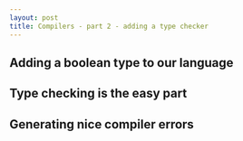 ```yaml
---
layout: post
title: Compilers - part 2 - adding a type checker
---
```


## Adding a boolean type to our language

## Type checking is the easy part

## Generating nice compiler errors

